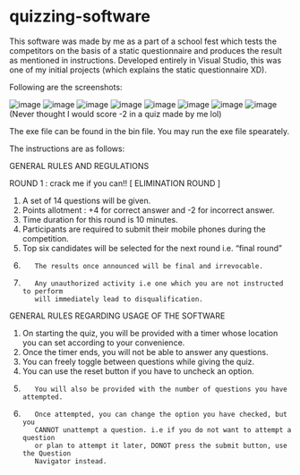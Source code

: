 # quizzing-software
This software was made by me as a part of a school fest which tests the competitors on the basis of a static questionnaire and produces the result as mentioned in instructions.
Developed entirely in Visual Studio, this was one of my initial projects (which explains the static questionnaire XD). 

Following are the screenshots:

![image](https://user-images.githubusercontent.com/73427395/140559019-0a4e6647-89ce-4a4b-84c8-a38d9fbba2e5.png)
![image](https://user-images.githubusercontent.com/73427395/140559172-37412eff-721e-4472-b01e-076f0cb7e465.png)
![image](https://user-images.githubusercontent.com/73427395/140559311-b42a757c-a368-4560-a6c3-d57a2b038d9c.png)
![image](https://user-images.githubusercontent.com/73427395/140559339-7b258bb2-6aab-4541-ad4c-6fe4856e5fda.png)
![image](https://user-images.githubusercontent.com/73427395/140559425-9279e4ee-cde4-4aa6-8737-2b07fced00ed.png)
![image](https://user-images.githubusercontent.com/73427395/140559515-5a50ae4a-d6de-4a46-8f1a-88915095c3d7.png)
![image](https://user-images.githubusercontent.com/73427395/140561356-c92f3675-9edd-4e01-ac63-aea97048677b.png)
![image](https://user-images.githubusercontent.com/73427395/140561466-0d606115-8b4e-4547-b816-da436caaad85.png)
(Never thought I would score -2 in a quiz made by me lol)

The exe file can be found in the bin file. You may run the exe file spearately.

The instructions are as follows:

GENERAL RULES AND REGULATIONS

ROUND 1 : crack me if you can!!  [ ELIMINATION ROUND ]
1.	A  set of 14 questions will be given.
2.	Points allotment : +4 for correct answer and -2 for incorrect answer.
3.	Time duration for this round is 10 minutes.
4.	Participants are required to submit their mobile phones during the competition.
5.	Top six candidates will be selected for the next round i.e. “final round” 
6.        The results once announced will be final and irrevocable.
7.        Any unauthorized activity i.e one which you are not instructed to perform 
          will immediately lead to disqualification.

GENERAL RULES REGARDING USAGE OF THE SOFTWARE

1.	On starting the quiz, you will be provided with a timer whose location
          you can set according to your convenience.
2.	Once the timer ends, you will not be able to answer any questions.
3.	You can freely toggle between questions while giving the quiz.
4.	You can use the reset button if you have to uncheck an option.
5.        You will also be provided with the number of questions you have attempted.
6.        Once attempted, you can change the option you have checked, but you 
          CANNOT unattempt a question. i.e if you do not want to attempt a question
          or plan to attempt it later, DONOT press the submit button, use the Question
          Navigator instead.





